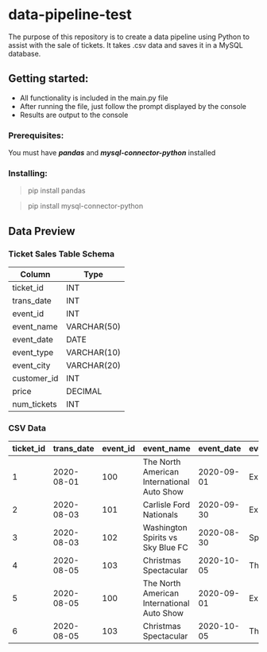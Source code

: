 # data-pipeline-test
The purpose of this repository is to create a data pipeline using Python to assist with the sale of tickets. It takes .csv data and saves it in a MySQL database.


## Getting started:
- All functionality is included in the main.py file
- After running the file, just follow the prompt displayed by the console
- Results are output to the console

### Prerequisites:
  You must have ***pandas*** and ***mysql-connector-python*** installed

### Installing:

> pip install pandas

> pip install mysql-connector-python

## Data Preview

### Ticket Sales Table Schema

| Column | Type |
---------| ------
| ticket_id | INT |
| trans_date | INT |
| event_id | INT |
| event_name | VARCHAR(50) |
| event_date | DATE |
| event_type | VARCHAR(10) |
| event_city | VARCHAR(20) |
| customer_id | INT |
| price | DECIMAL |
| num_tickets | INT |

### CSV Data
|ticket_id | trans_date|event_id|event_name                                |event_date|event_type|event_city   |customer_id|price|num_tickets|
|----------|-----------|--------|------------------------------------------|----------|----------|-------------|-----------|-----|-----------|
|1         |2020-08-01 |100     |The North American International Auto Show|2020-09-01|Exhibition|Michigan     |123        |35.00|3          |
|2         |2020-08-03 |101     |Carlisle Ford Nationals                   |2020-09-30|Exhibition|Carlisle     |151        |43.00|1          |
|3         |2020-08-03 |102     |Washington Spirits vs Sky Blue FC         |2020-08-30|Sports    |Washington DC|223        |59.34|5          |
|4         |2020-08-05 |103     |Christmas Spectacular                     |2020-10-05|Theater   |New York     |223        |89.95|2          |
|5         |2020-08-05 |100     |The North American International Auto Show|2020-09-01|Exhibition|Michigan     |126        |35.00|1          |
|6         |2020-08-05 |103     |Christmas Spectacular                     |2020-10-05|Theater   |New York     |1024       |89.95|3          |
